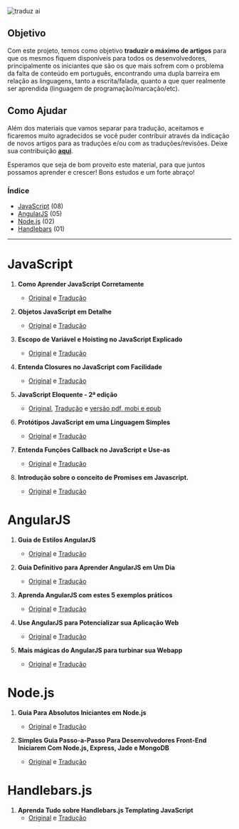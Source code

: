 ![traduz ai](img/traduz-ai.png)

## Objetivo

Com este projeto, temos como objetivo **traduzir o máximo de artigos** para que os mesmos fiquem disponíveis para todos os desenvolvedores, principalmente os iniciantes que são os que mais sofrem com o problema da falta de conteúdo em português, encontrando uma dupla barreira em relação as linguagens, tanto a escrita/falada, quanto a que quer realmente ser aprendida (linguagem de programação/marcação/etc).

## Como Ajudar

Além dos materiais que vamos separar para tradução, aceitamos e ficaremos muito agradecidos se você puder contribuir através da indicação de novos artigos para as traduções e/ou com as traduções/revisões. Deixe sua contribuição **[aqui](https://github.com/eoop/traduz-ai/issues)**.

Esperamos que seja de bom proveito este material, para que juntos possamos aprender e crescer! Bons estudos e um forte abraço!


### Índice

* [JavaScript](#javascript) (08)
* [AngularJS](#angularjs) (05)
* [Node.js](#nodejs) (02)
* [Handlebars](#handlebarsjs) (01)

---

# JavaScript

01. **Como Aprender JavaScript Corretamente**
	* [Original](http://javascriptissexy.com/how-to-learn-javascript-properly/) e [Tradução](https://github.com/eoop/traduz-ai/blob/master/javascript/001-como-aprender-js-corretamente.md#como-aprender-javascript-corretamente--javascriptis-sexy)

02. **Objetos JavaScript em Detalhe**
	* [Original](http://javascriptissexy.com/javascript-objects-in-detail/) e [Tradução](https://github.com/eoop/traduz-ai/blob/master/javascript/002-objetos-js-em-detalhe.md#objetos-javascript-em-detalhe)

03. **Escopo de Variável e Hoisting no JavaScript Explicado**
	* [Original](http://javascriptissexy.com/javascript-variable-scope-and-hoisting-explained/) e [Tradução](https://github.com/eoop/traduz-ai/blob/master/javascript/003-escopo-de-variavel-js-e-hoisting-explicado.md#escopo-de-vari%C3%A1vel-javascript-e-hoisting-explicado)

04. **Entenda Closures no JavaScript com Facilidade**
	* [Original](http://javascriptissexy.com/understand-javascript-closures-with-ease/) e [Tradução](https://github.com/eoop/traduz-ai/blob/master/javascript/004-entenda-closures-no-javaScript-com-facilidade.md#entenda-closures-no-javascript-com-facilidade)

05. **JavaScript Eloquente - 2ª edição**
	* [Original](http://eloquentjavascript.net/2nd_edition/preview/), [Tradução](https://github.com/eoop/eloquente-javascript) e [versão pdf, mobi e epub](https://leanpub.com/eloquentejavascript)

06. **Protótipos JavaScript em uma Linguagem Simples**
	* [Original](http://javascriptissexy.com/javascript-prototype-in-plain-detailed-language/) e [Tradução](https://github.com/eoop/traduz-ai/blob/master/javascript/006-prototipos-javascript-em-uma-linguagem-simples.md#prot%C3%B3tipos-javascript-em-uma-linguagem-simples)

07. **Entenda Funções Callback no JavaScript e Use-as**
	* [Original](http://javascriptissexy.com/understand-javascript-callback-functions-and-use-them/) e [Tradução](https://github.com/eoop/traduz-ai/blob/master/javascript/007-entenda-callbacks-js.md)

08. **Introdução sobre o conceito de Promises em Javascript.**
	* [Original](http://www.promisejs.org/) e [Tradução](http://cerebrobr.github.io/promiseJS.br)

# AngularJS

01. **Guia de Estilos AngularJS**
	* [Original](https://github.com/mgechev/angularjs-style-guide) e [Tradução](https://github.com/eoop/angularjs-style-guide/blob/master/README-pt-br.md)

02. **Guia Definitivo para Aprender AngularJS em Um Dia**
	* [Original](http://toddmotto.com/ultimate-guide-to-learning-angular-js-in-one-day/) e [Tradução](https://github.com/eoop/traduz-ai/blob/master/angularjs/001-guia-definitivo-para-aprender-angularjs.md)

03. **Aprenda AngularJS com estes 5 exemplos práticos**
	* [Original](http://tutorialzine.com/2013/08/learn-angularjs-5-examples/) e [Tradução](https://github.com/eoop/traduz-ai/blob/master/angularjs/002-aprenda-angularjs-com-5-exemplos.md)

04. **Use AngularJS para Potencializar sua Aplicação Web**
	* [Original](http://www.yearofmoo.com/2012/08/use-angularjs-to-power-your-web-application.html) e [Tradução](https://github.com/eoop/traduz-ai/blob/master/angularjs/003-use-angularjs-para-potencializar-sua-webapp.md#use-angularjs-para-potencializar-suas-aplica%C3%A7%C3%B5es-web)

05. **Mais mágicas do AngularJS para turbinar sua Webapp**
	* [Original](http://www.yearofmoo.com/2012/10/more-angularjs-magic-to-supercharge-your-webapp.html) e [Tradução](https://github.com/eoop/traduz-ai/blob/master/angularjs/004-mais-magicas-angularjs-para-turbinar-sua-webapp.md#mais-m%C3%A1gicas-do-angularjs-para-turbinar-sua-webapp)

# Node.js

01. **Guia Para Absolutos Iniciantes em Node.js**
	* [Original](http://blog.modulus.io/absolute-beginners-guide-to-nodejs) e [Tradução](https://github.com/eoop/traduz-ai/blob/master/nodejs/001-guia-para-iniciantes-absolutos-em-nodejs.md)

02. **Simples Guia Passo-a-Passo Para Desenvolvedores Front-End Iniciarem Com Node.js, Express, Jade e MongoDB**
	* [Original](http://cwbuecheler.com/web/tutorials/2013/node-express-mongo/) e [Tradução](https://github.com/cerebrobr/traduz-ai/blob/master/nodejs/002-simples-guia-nodejs-jade-express-mongodb.md)

# Handlebars.js

01. **Aprenda Tudo sobre Handlebars.js Templating JavaScript**
	* [Original](http://javascriptissexy.com/handlebars-js-tutorial-learn-everything-about-handlebars-js-javascript-templating/) e [Tradução](https://github.com/eoop/traduz-ai/blob/master/handlebars/001-aprenda-tudo-sobre-handlebars.md#aprenda-tudo-sobre-handlebarsjs-templating-javascript)

